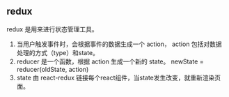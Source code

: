 ## redux
redux 是用来进行状态管理工具。<br>
1. 当用户触发事件时，会根据事件的数据生成一个 action， action 包括对数据处理的方式（type）和state。
2. reducer 是一个函数，根据 action 生成一个新的 state。 newState = reducer(oldState, action)
3. state 由 react-redux 链接每个react组件，当state发生改变，就重新渲染页面。

